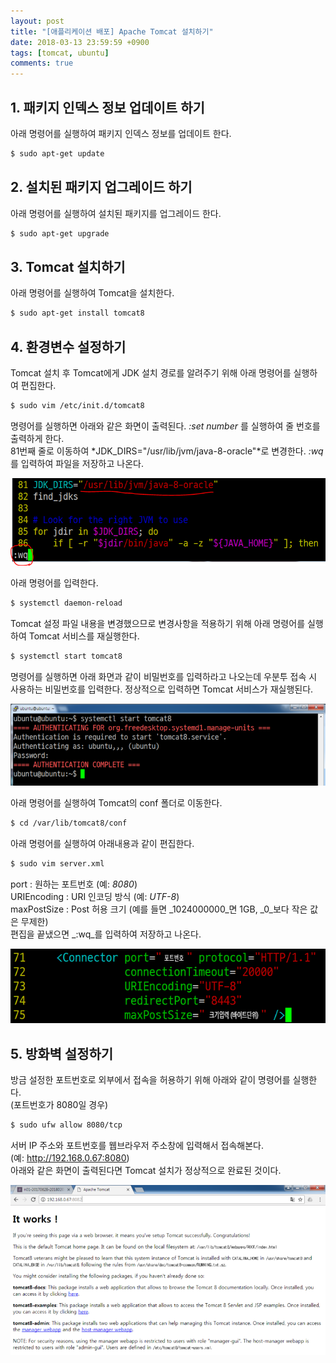 ```yaml
---
layout: post
title: "[애플리케이션 배포] Apache Tomcat 설치하기"
date: 2018-03-13 23:59:59 +0900
tags: [tomcat, ubuntu]
comments: true
---
```

## 1. 패키지 인덱스 정보 업데이트 하기
아래 명령어를 실행하여 패키지 인덱스 정보를 업데이트 한다.
```sh
$ sudo apt-get update
```

## 2. 설치된 패키지 업그레이드 하기
아래 명령어를 실행하여 설치된 패키지를 업그레이드 한다.
```sh
$ sudo apt-get upgrade
```

## 3. Tomcat 설치하기
아래 명령어를 실행하여 Tomcat을 설치한다.
```sh
$ sudo apt-get install tomcat8
```

## 4. 환경변수 설정하기
Tomcat 설치 후 Tomcat에게 JDK 설치 경로를 알려주기 위해 아래 명령어를 실행하여 편집한다.
```sh
$ sudo vim /etc/init.d/tomcat8
```
명령어를 실행하면 아래와 같은 화면이 출력된다. *:set number* 를 실행하여 줄 번호를 출력하게 한다.<br/>
81번째 줄로 이동하여 *JDK_DIRS="/usr/lib/jvm/java-8-oracle"*로 변경한다.
*:wq*를 입력하여 파일을 저장하고 나온다.

![이미지](/files/setup-tomcat-to-ubuntu-01.png)

아래 명령어를 입력한다.
```sh
$ systemctl daemon-reload
```

Tomcat 설정 파일 내용을 변경했으므로 변경사항을 적용하기 위해 아래 명령어를 실행하여 Tomcat 서비스를 재실행한다.
```sh
$ systemctl start tomcat8
```
명령어를 실행하면 아래 화면과 같이 비밀번호를 입력하라고 나오는데 우분투 접속 시 사용하는 비밀번호를 입력한다. 정상적으로 입력하면 Tomcat 서비스가 재실행된다.

![이미지](/files/setup-tomcat-to-ubuntu-02.png)

아래 명령어를 실행하여 Tomcat의 conf 폴더로 이동한다.
```sh
$ cd /var/lib/tomcat8/conf
```

아래 명령어를 실행하여 아래내용과 같이 편집한다.
```sh
$ sudo vim server.xml
```
port : 원하는 포트번호 (예: _8080_)<br/>
URIEncoding : URI 인코딩 방식 (예: _UTF-8_)<br/>
maxPostSize : Post 허용 크기 (예를 들면 _1024000000_면 1GB, _0_보다 작은 값은 무제한)<br/>
편집을 끝냈으면 _:wq_를 입력하여 저장하고 나온다.

![이미지](/files/setup-tomcat-to-ubuntu-03.png)

## 5. 방화벽 설정하기
방금 설정한 포트번호로 외부에서 접속을 허용하기 위해 아래와 같이 명령어를 실행한다.<br/>
(포트번호가 8080일 경우)
```sh
$ sudo ufw allow 8080/tcp
```
서버 IP 주소와 포트번호를 웹브라우저 주소창에 입력해서 접속해본다.<br/>
(예: http://192.168.0.67:8080)<br/>
아래와 같은 화면이 출력된다면 Tomcat 설치가 정상적으로 완료된 것이다.

![이미지](/files/setup-tomcat-to-ubuntu-04.png)